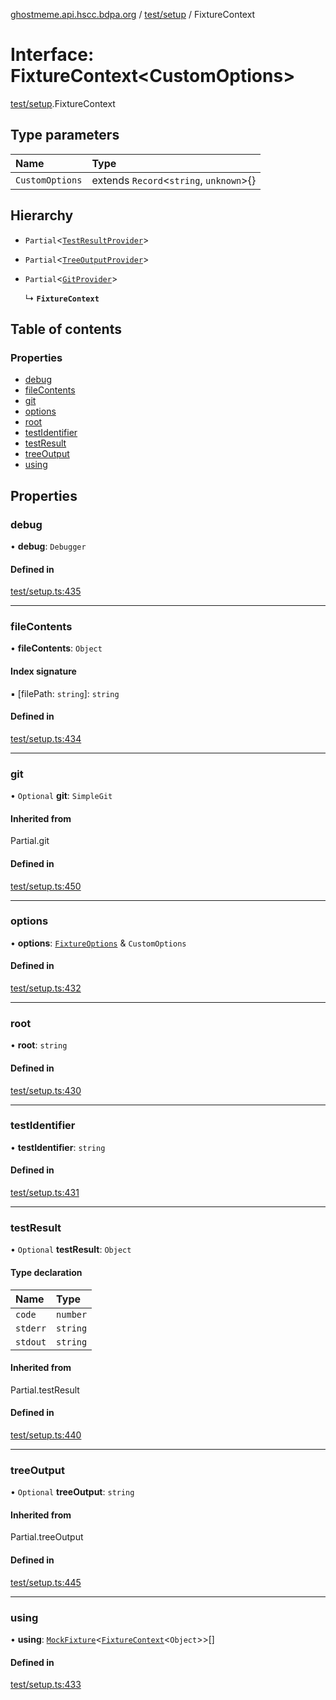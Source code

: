 [ghostmeme.api.hscc.bdpa.org][1] / [test/setup][2] / FixtureContext

# Interface: FixtureContext\<CustomOptions>

[test/setup][2].FixtureContext

## Type parameters

| Name            | Type                                    |
| :-------------- | :-------------------------------------- |
| `CustomOptions` | extends `Record`<`string`, `unknown`>{} |

## Hierarchy

- `Partial`<[`TestResultProvider`][3]>

- `Partial`<[`TreeOutputProvider`][4]>

- `Partial`<[`GitProvider`][5]>

  ↳ **`FixtureContext`**

## Table of contents

### Properties

- [debug][6]
- [fileContents][7]
- [git][8]
- [options][9]
- [root][10]
- [testIdentifier][11]
- [testResult][12]
- [treeOutput][13]
- [using][14]

## Properties

### debug

• **debug**: `Debugger`

#### Defined in

[test/setup.ts:435][15]

---

### fileContents

• **fileContents**: `Object`

#### Index signature

▪ \[filePath: `string`]: `string`

#### Defined in

[test/setup.ts:434][16]

---

### git

• `Optional` **git**: `SimpleGit`

#### Inherited from

Partial.git

#### Defined in

[test/setup.ts:450][17]

---

### options

• **options**: [`FixtureOptions`][18] & `CustomOptions`

#### Defined in

[test/setup.ts:432][19]

---

### root

• **root**: `string`

#### Defined in

[test/setup.ts:430][20]

---

### testIdentifier

• **testIdentifier**: `string`

#### Defined in

[test/setup.ts:431][21]

---

### testResult

• `Optional` **testResult**: `Object`

#### Type declaration

| Name     | Type     |
| :------- | :------- |
| `code`   | `number` |
| `stderr` | `string` |
| `stdout` | `string` |

#### Inherited from

Partial.testResult

#### Defined in

[test/setup.ts:440][22]

---

### treeOutput

• `Optional` **treeOutput**: `string`

#### Inherited from

Partial.treeOutput

#### Defined in

[test/setup.ts:445][23]

---

### using

• **using**: [`MockFixture`][24]<[`FixtureContext`][25]<`Object`>>\[]

#### Defined in

[test/setup.ts:433][26]

[1]: ../README.md
[2]: ../modules/test_setup.md
[3]: test_setup.testresultprovider.md
[4]: test_setup.treeoutputprovider.md
[5]: test_setup.gitprovider.md
[6]: test_setup.fixturecontext.md#debug
[7]: test_setup.fixturecontext.md#filecontents
[8]: test_setup.fixturecontext.md#git
[9]: test_setup.fixturecontext.md#options
[10]: test_setup.fixturecontext.md#root
[11]: test_setup.fixturecontext.md#testidentifier
[12]: test_setup.fixturecontext.md#testresult
[13]: test_setup.fixturecontext.md#treeoutput
[14]: test_setup.fixturecontext.md#using
[15]:
  https://github.com/nhscc/ghostmeme.api.hscc.bdpa.org/blob/bc222b4/test/setup.ts#L435
[16]:
  https://github.com/nhscc/ghostmeme.api.hscc.bdpa.org/blob/bc222b4/test/setup.ts#L434
[17]:
  https://github.com/nhscc/ghostmeme.api.hscc.bdpa.org/blob/bc222b4/test/setup.ts#L450
[18]: test_setup.fixtureoptions.md
[19]:
  https://github.com/nhscc/ghostmeme.api.hscc.bdpa.org/blob/bc222b4/test/setup.ts#L432
[20]:
  https://github.com/nhscc/ghostmeme.api.hscc.bdpa.org/blob/bc222b4/test/setup.ts#L430
[21]:
  https://github.com/nhscc/ghostmeme.api.hscc.bdpa.org/blob/bc222b4/test/setup.ts#L431
[22]:
  https://github.com/nhscc/ghostmeme.api.hscc.bdpa.org/blob/bc222b4/test/setup.ts#L440
[23]:
  https://github.com/nhscc/ghostmeme.api.hscc.bdpa.org/blob/bc222b4/test/setup.ts#L445
[24]: test_setup.mockfixture.md
[25]: test_setup.fixturecontext.md
[26]:
  https://github.com/nhscc/ghostmeme.api.hscc.bdpa.org/blob/bc222b4/test/setup.ts#L433
